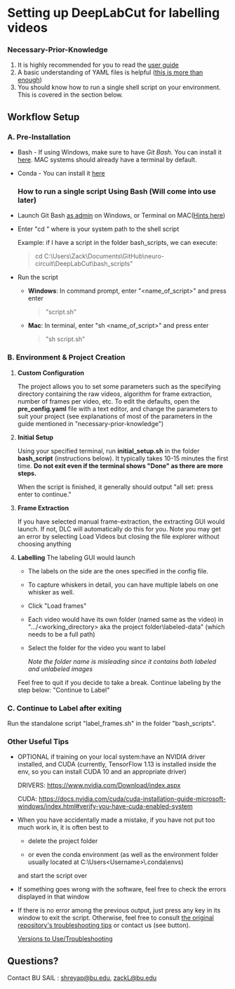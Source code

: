 # Setting up DeepLabCut for labelling videos

### Necessary-Prior-Knowledge

1. It is highly recommended for you to read the [user guide](<https://alexemg.github.io/DeepLabCut/docs/UseOverviewGuide.html>)
2. A basic understanding of YAML files is helpful ([this is more than enough](<https://rollout.io/blog/yaml-tutorial-everything-you-need-get-started/>))
3. You should know how to run a single shell script on your environment. This is covered in the section below.

## Workflow Setup

### A. Pre-Installation

   - Bash - If using Windows, make sure to have *Git Bash*. You can install it [here](https://gitforwindows.org/). MAC systems should already have a terminal by default.
   - Conda - You can install it [here](<https://docs.conda.io/projects/conda/en/latest/user-guide/install/index.html>)

     ### How to run a single script Using Bash (Will come into use later)
     

   - Launch Git Bash [as admin](https://www.groovypost.com/howto/make-windows-10-apps-always-run-with-administrator-privileges/) on Windows, or Terminal on MAC([Hints here](https://macpaw.com/how-to/use-terminal-on-mac))

   - Enter "cd <path>" where <path> is your system path to the shell script

     Example: if I have a script in the folder bash_scripts, we can execute:

        > cd C:\Users\Zack\Documents\GitHub\neuro-circuit\DeepLabCut\bash_scripts" 
    
   - Run the script

     - **Windows**:  In command prompt, enter "<name_of_script>" and press enter
        > "script.sh"

     - **Mac**: In terminal, enter "sh <name_of_script>" and press enter

       > "sh script.sh"


### B. Environment & Project Creation

1. **Custom Configuration** 

    The project allows you to set some parameters such as the specifying directory containing the raw videos, algorithm for frame extraction, number of frames per video, etc. To edit the defaults, open the **pre_config.yaml** file with a text editor, and change the parameters to suit your project (see explanations of most of the parameters in the guide mentioned in "necessary-prior-knowledge")

2. **Initial Setup** 

    Using your specified terminal, run **initial_setup.sh** in the folder **bash_script** (instructions below). It typically takes 10-15 minutes the first time. **Do not exit even if the terminal shows "Done" as there are more steps.** 

    When the script is finished, it generally should output "all set: press enter to continue."

3. **Frame Extraction** 

   If you have selected manual frame-extraction, the extracting GUI would launch. If not, DLC will automatically do this for you.
    Note you may get an error by selecting Load Videos but closing the file explorer without choosing anything

4. **Labelling**  The labeling GUI would launch

   * The labels on the side are the ones specified in the config file.
   * To capture whiskers in detail, you can have multiple labels on one whisker as well.
  
   * Click "Load frames"
   * Each video would have its own folder (named same as the video) in ".../<working_directory> aka the project folder\labeled-data\" (which needs to be a full path)
   
   * Select the folder for the video you want to label

     *Note the folder name is misleading since it contains both labeled and unlabeled images*

   Feel free to quit if you decide to take a break. Continue labeling by the step below: "Continue to Label"

### C. Continue to Label after exiting

Run the standalone script "label_frames.sh" in the folder "bash_scripts".


### Other Useful Tips

  * OPTIONAL if training on your local system:have an NVIDIA driver installed, and CUDA (currently, TensorFlow 1.13 is installed inside the env, so you can install CUDA 10 and an appropriate driver)

     DRIVERS: https://www.nvidia.com/Download/index.aspx

     CUDA: https://docs.nvidia.com/cuda/cuda-installation-guide-microsoft-windows/index.html#verify-you-have-cuda-enabled-system
     
* When you have accidentally made a mistake, if you have not put too much work in, it is often best to 
  
  * delete the project folder 

  * or even the conda environment (as well as the environment folder usually located at C:\Users\<Username>\\.conda\envs) 

  and start the script over

* If something goes wrong with the software, feel free to check the errors displayed in that window

* If there is no error among the previous output, just press any key in its window to exit the script. Otherwise, feel free to consult [the original repository's troubleshooting tips](<https://github.com/AlexEMG/DeepLabCut/wiki/Troubleshooting-Tips>) or contact us (see button).

     [Versions to Use/Troubleshooting](https://github.com/AlexEMG/DeepLabCut/blob/master/docs/installation.md#troubleshooting)

## Questions?
Contact BU SAIL : shreyap@bu.edu, zackL@bu.edu

